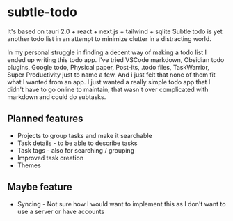 # subtle-todo

It's based on tauri 2.0 + react + next.js + tailwind + sqlite
Subtle todo is yet another todo list in an attempt to minimize clutter in a distracting world.

In my personal struggle in finding a decent way of making a todo list I ended up writing this todo app.
I've tried VSCode markdown, Obsidian todo plugins, Google todo, Physical paper, Post-its, .todo files, TaskWarrior, Super Productivity
just to name a few. 
And i just felt that none of them fit what I wanted from an app. I just wanted a really simple todo app that I didn't have to go online
to maintain, that wasn't over complicated with markdown and could do subtasks.


## Planned features

- Projects to group tasks and make it searchable
- Task details - to be able to describe tasks 
- Task tags - also for searching / grouping 
- Improved task creation
- Themes


## Maybe feature
- Syncing - Not sure how I would want to implement this as I don't want to use a server or have accounts


